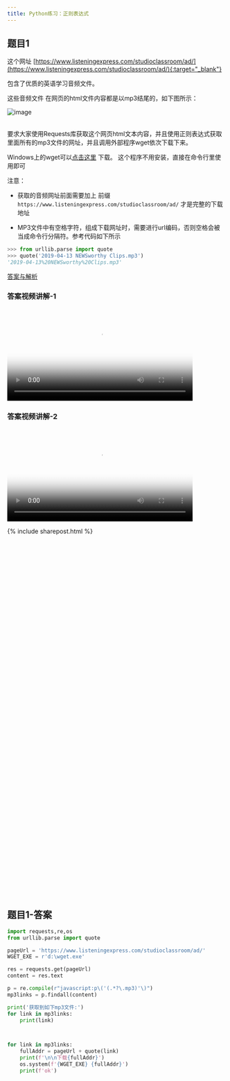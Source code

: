 ```yaml
---
title: Python练习：正则表达式
---
```


## 题目1


这个网址 [https://www.listeningexpress.com/studioclassroom/ad/](https://www.listeningexpress.com/studioclassroom/ad/){:target="_blank"}

包含了优质的英语学习音频文件。

这些音频文件 在网页的html文件内容都是以mp3结尾的，如下图所示：

![image](https://user-images.githubusercontent.com/36257654/56080767-d0c08180-5e37-11e9-88c4-14bd09fd9f22.png)



<br>
要求大家使用Requests库获取这个网页html文本内容，并且使用正则表达式获取里面所有的mp3文件的网址，并且调用外部程序wget依次下载下来。

Windows上的wget可以[点击这里](https://eternallybored.org/misc/wget/1.19.4/32/wget.exe) 下载。 这个程序不用安装，直接在命令行里使用即可

注意：

- 获取的音频网址前面需要加上 前缀  ```https://www.listeningexpress.com/studioclassroom/ad/```  才是完整的下载地址

- MP3文件中有空格字符，组成下载网址时，需要进行url编码，否则空格会被当成命令行分隔符。参考代码如下所示

```py
>>> from urllib.parse import quote
>>> quote('2019-04-13 NEWSworthy Clips.mp3')
'2019-04-13%20NEWSworthy%20Clips.mp3'
```

 

[答案与解析](#题目1-答案)

### 答案视频讲解-1

<video src="http://v.python666.vip/video/py/mpprac2006-1-1.mp4"  style="width: 85%;" controls controlsList="nodownload" oncontextmenu="return false;" preload="metadata" poster="{{ site.video_cover }}"></video>


### 答案视频讲解-2

<video src="http://v.python666.vip/video/py/mpprac2006-1-2.mp4"  style="width: 85%;" controls controlsList="nodownload" oncontextmenu="return false;" preload="metadata" poster="{{ site.video_cover }}"></video>



{% include sharepost.html %}


<br><br><br><br><br><br><br><br><br><br><br><br><br><br><br><br><br><br><br><br><br><br><br><br><br><br><br><br><br><br><br><br><br><br><br><br><br><br><br><br><br><br><br><br><br><br><br><br>

## 题目1-答案


```python
import requests,re,os
from urllib.parse import quote

pageUrl = 'https://www.listeningexpress.com/studioclassroom/ad/'
WGET_EXE = r'd:\wget.exe'

res = requests.get(pageUrl)
content = res.text

p = re.compile(r"javascript:p\('(.*?\.mp3)'\)")
mp3links = p.findall(content)

print('获取到如下mp3文件:')
for link in mp3links:
    print(link)



for link in mp3links:
    fullAddr = pageUrl + quote(link)
    print(f'\n\n下载{fullAddr}')
    os.system(f'{WGET_EXE} {fullAddr}')
    print(f'ok')

```
